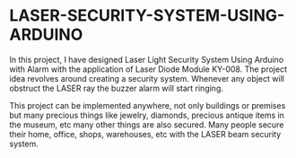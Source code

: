 # LASER-SECURITY-SYSTEM-USING-ARDUINO
In this project, I have designed Laser Light Security System Using Arduino with Alarm with the application of Laser Diode Module KY-008. The project idea revolves around creating a security system. Whenever any object will obstruct the LASER ray the buzzer alarm will start ringing.

This project can be implemented anywhere, not only buildings or premises but many precious things like jewelry, diamonds, precious antique items in the museum, etc many other things are also secured. Many people secure their home, office, shops, warehouses, etc with the LASER beam security system.
